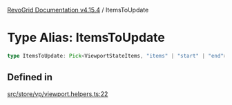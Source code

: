 [RevoGrid Documentation v4.15.4](README.md) / ItemsToUpdate

# Type Alias: ItemsToUpdate

```ts
type ItemsToUpdate: Pick<ViewportStateItems, "items" | "start" | "end">;
```

## Defined in

[src/store/vp/viewport.helpers.ts:22](https://github.com/revolist/revogrid/blob/1645225511bdf49c1a62fd26a91ac5b7e1558fd9/src/store/vp/viewport.helpers.ts#L22)
